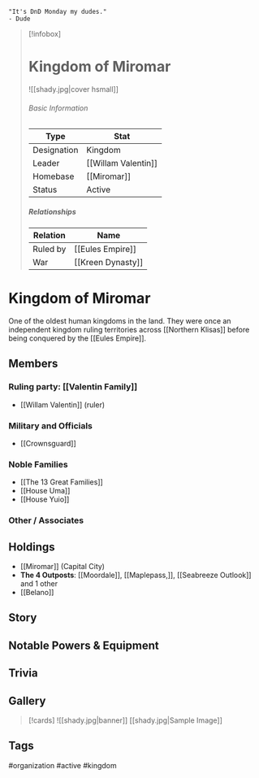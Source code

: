 	"It's DnD Monday my dudes." 
	- Dude

> [!infobox]
> # Kingdom of Miromar
> ![[shady.jpg|cover hsmall]]
> ###### Basic Information
> | Type | Stat |
> | ---- | ---- |
> |Designation|Kingdom|
> | Leader | [[Willam Valentin]] |
> | Homebase | [[Miromar]] |
> | Status | Active |
> ##### Relationships
> | Relation | Name |
> | ---- | ---- |
> |Ruled by|[[Eules Empire]]|
> |War|[[Kreen Dynasty]]|

# Kingdom of Miromar
One of the oldest human kingdoms in the land. They were once an independent kingdom ruling territories across [[Northern Klisas]] before being conquered by the [[Eules Empire]].
## Members
### Ruling party: [[Valentin Family]]
- [[Willam Valentin]] (ruler)
### Military and Officials
- [[Crownsguard]]
### Noble Families
- [[The 13 Great Families]]
- [[House Uma]]
- [[House Yuio]]

### Other / Associates

## Holdings
- [[Miromar]] (Capital City)
- **The 4 Outposts**: [[Moordale]], [[Maplepass,]], [[Seabreeze Outlook]] and 1 other
- [[Belano]]

## Story
## Notable Powers & Equipment
## Trivia

## Gallery
>[!cards]
>![[shady.jpg|banner]]
>[[shady.jpg|Sample Image]]
>

## Tags
#organization #active  #kingdom